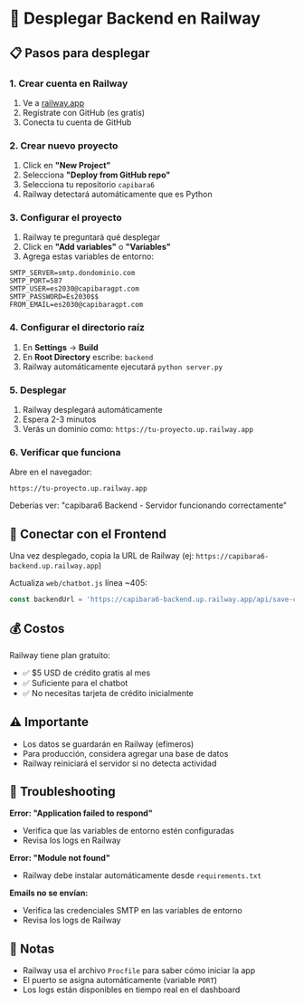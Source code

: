 # 🚂 Desplegar Backend en Railway

## 📋 Pasos para desplegar

### 1. Crear cuenta en Railway
1. Ve a [railway.app](https://railway.app)
2. Regístrate con GitHub (es gratis)
3. Conecta tu cuenta de GitHub

### 2. Crear nuevo proyecto
1. Click en **"New Project"**
2. Selecciona **"Deploy from GitHub repo"**
3. Selecciona tu repositorio `capibara6`
4. Railway detectará automáticamente que es Python

### 3. Configurar el proyecto
1. Railway te preguntará qué desplegar
2. Click en **"Add variables"** o **"Variables"**
3. Agrega estas variables de entorno:

```
SMTP_SERVER=smtp.dondominio.com
SMTP_PORT=587
SMTP_USER=es2030@capibaragpt.com
SMTP_PASSWORD=Es2030$$
FROM_EMAIL=es2030@capibaragpt.com
```

### 4. Configurar el directorio raíz
1. En **Settings** → **Build**
2. En **Root Directory** escribe: `backend`
3. Railway automáticamente ejecutará `python server.py`

### 5. Desplegar
1. Railway desplegará automáticamente
2. Espera 2-3 minutos
3. Verás un dominio como: `https://tu-proyecto.up.railway.app`

### 6. Verificar que funciona
Abre en el navegador:
```
https://tu-proyecto.up.railway.app
```

Deberías ver: "capibara6 Backend - Servidor funcionando correctamente"

## 🔗 Conectar con el Frontend

Una vez desplegado, copia la URL de Railway (ej: `https://capibara6-backend.up.railway.app`)

Actualiza `web/chatbot.js` línea ~405:

```javascript
const backendUrl = 'https://capibara6-backend.up.railway.app/api/save-conversation';
```

## 💰 Costos

Railway tiene plan gratuito:
- ✅ $5 USD de crédito gratis al mes
- ✅ Suficiente para el chatbot
- ✅ No necesitas tarjeta de crédito inicialmente

## ⚠️ Importante

- Los datos se guardarán en Railway (efímeros)
- Para producción, considera agregar una base de datos
- Railway reiniciará el servidor si no detecta actividad

## 🐛 Troubleshooting

**Error: "Application failed to respond"**
- Verifica que las variables de entorno estén configuradas
- Revisa los logs en Railway

**Error: "Module not found"**
- Railway debe instalar automáticamente desde `requirements.txt`

**Emails no se envían:**
- Verifica las credenciales SMTP en las variables de entorno
- Revisa los logs de Railway

## 📝 Notas

- Railway usa el archivo `Procfile` para saber cómo iniciar la app
- El puerto se asigna automáticamente (variable `PORT`)
- Los logs están disponibles en tiempo real en el dashboard

